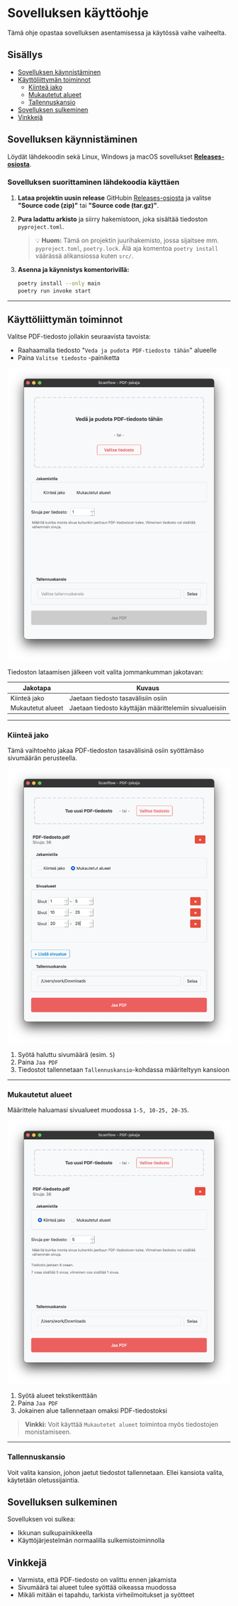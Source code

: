 # Sovelluksen käyttöohje

Tämä ohje opastaa sovelluksen asentamisessa ja käytössä vaihe vaiheelta. 



## Sisällys
- [Sovelluksen käynnistäminen](#sovelluksen-käynnistäminen)
- [Käyttöliittymän toiminnot](#käyttöliittymän-toiminnot)
  - [Kiinteä jako](#kiinteä-jako)
  - [Mukautetut alueet](#mukautetut-alueet)
  - [Tallennuskansio](#tallennuskansio)
- [Sovelluksen sulkeminen](#sovelluksen-sulkeminen)
- [Vinkkejä](#vinkkejä)

## Sovelluksen käynnistäminen
Löydät lähdekoodin sekä Linux, Windows ja macOS sovellukset [**Releases-osiosta**](https://github.com/gabrot/ot-harjoitustyo/releases/latest).


### Sovelluksen suorittaminen lähdekoodia käyttäen
1. **Lataa projektin uusin release** GitHubin [Releases-osiosta](https://github.com/gabrot/ot-harjoitustyo/releases/latest) ja valitse **"Source code (zip)"** tai **"Source code (tar.gz)"**.

2. **Pura ladattu arkisto** ja siirry hakemistoon, joka sisältää tiedoston `pyproject.toml`.

   > 💡 **Huom:** Tämä on projektin juurihakemisto, jossa sijaitsee mm. `pyproject.toml`, `poetry.lock`. Älä aja komentoa `poetry install` väärässä alikansiossa kuten `src/`.

3. **Asenna ja käynnistys komentorivillä:**

   ```bash
   poetry install --only main
   poetry run invoke start
   ```


---

## Käyttöliittymän toiminnot

Valitse PDF-tiedosto jollakin seuraavista tavoista:
- Raahaamalla tiedosto  "`Veda ja pudota PDF-tiedosto tähän`" alueelle
- Paina `Valitse tiedosto` -painiketta

![Sovelluksen pääikkuna](kuvat/sovelluksen_paaikkuna.png)

Tiedoston lataamisen jälkeen voit valita jommankumman jakotavan:

| Jakotapa              | Kuvaus                                      |
|-----------------------|----------------------------------------------|
| Kiinteä jako          | Jaetaan tiedosto tasavälisiin osiin         |
| Mukautetut alueet     | Jaetaan tiedosto käyttäjän määrittelemiin sivualueisiin |

---

### Kiinteä jako
Tämä vaihtoehto jakaa PDF-tiedoston tasavälisinä osiin syöttämäso sivumäärän perusteella.

![Kiinteän jaon näkymä](kuvat/kiintean_jaon_valintaikkuna.png)

1. Syötä haluttu sivumäärä (esim. `5`)
2. Paina `Jaa PDF`
3. Tiedostot tallennetaan `Tallennuskansio`-kohdassa määriteltyyn kansioon 

---

### Mukautetut alueet

Määrittele haluamasi sivualueet muodossa `1-5, 10-25, 20-35`.

![Mukautettujen alueiden näkymä](kuvat/mukautettujen_alueiden_valintaikkuna.png)

1. Syötä alueet tekstikenttään
2. Paina `Jaa PDF`
3. Jokainen alue tallennetaan omaksi PDF-tiedostoksi


> **Vinkki:** Voit käyttää `Mukautetet alueet` toimintoa myös tiedostojen monistamiseen. 
---

### Tallennuskansio

Voit valita kansion, johon jaetut tiedostot tallennetaan. Ellei kansiota valita, käytetään oletussijaintia.

## Sovelluksen sulkeminen

Sovelluksen voi sulkea:
- Ikkunan sulkupainikkeella
- Käyttöjärjestelmän normaalilla sulkemistoiminnolla

## Vinkkejä

- Varmista, että PDF-tiedosto on valittu ennen jakamista
- Sivumäärä tai alueet tulee syöttää oikeassa muodossa
- Mikäli mitään ei tapahdu, tarkista virheilmoitukset ja syötteet

